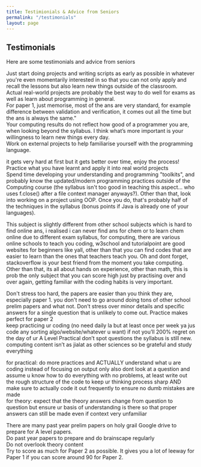 ```yaml
---
title: Testimionials & Advice from Seniors
permalink: "/testimonials"
layout: page
---
```


## Testimonials
Here are some testimonials and advice from seniors


Just start doing projects and writing scripts as early as possible in whatever you're even momentarily interested in so that you can not only apply and recall the lessons but also learn new things outside of the classroom.  
Actual real-world projects are probably the best way to do well for exams as well as learn about programming in general.  
For paper 1, just memorise, most of the ans are very standard, for example difference between validation and verification, it comes out all the time but the ans is always the same."  
Your computing results do not reflect how good of a programmer you are, when looking beyond the syllabus. I think what’s more important is your willingness to learn new things every day.  
Work on external projects to help familiarise yourself with the programming language.

it gets very hard at first but it gets better over time, enjoy the process!  
Practice what you have learnt and apply it into real world projects  
Spend time developing your understanding and programming "toolkits", and probably know the updated/modern programming practices outside of the Computing course (the syllabus isn't too good in teaching this aspect... who uses f.close() after a file context manager anyways?). Other than that, look into working on a project using OOP. Once you do, that's probably half of the techniques in the syllabus (bonus points if Java is already one of your languages).  

This subject is slightly different from other school subjects which is hard to find online ans, i realised i can never find ans for chem or to learn chem online due to different exam syllabus, for computing, there are various online schools to teach you coding, w3school and tutorialpoint are good websites for beginners like yall, other than that you can find codes that are easier to learn than the ones that teachers teach you. Oh and dont forget, stackoverflow is your best friend from the moment you take computing. Other than that, its all about hands on experience, other than math, this is prob the only subject that you can score high just by practising over and over again, getting familiar with the coding habits is very important.  

Don't stress too hard, the papers are easier than you think they are, especially paper 1. you don't need to go around doing tons of other school prelim papers and what not. Don't stress over minor details and specific answers for a single question that is unlikely to come out. Practice makes perfect for paper 2   
keep practicing ur coding (no need daily la but at least once per week ya jus code any sorting algo/website/whatever u want) if not you’ll 200% regret on the day of ur A Level Practical don’t spot questions the syllabus is still new. computing content isn’t as jialat as other sciences so be grateful and study everything  


for practical: do more practices and ACTUALLY understand what u are coding instead of focusing on output only also dont look at a question and assume u know how to do everything with no problems, at least write out the rough structure of the code to keep ur thinking process sharp AND make sure to actually code it out frequently to ensure no dumb mistakes are made  
for theory: expect that the theory answers change from question to question but ensure ur basis of understanding is there so that proper answers can still be made even if context very unfamiliar  

There are many past year prelim papers on holy grail Google drive to prepare for A level papers.  
Do past year papers to prepare and do brainscape regularly  
Do not overlook theory content  
Try to score as much for Paper 2 as possible. It gives you a lot of leeway for Paper 1 if you can score around 90 for Paper 2.  

